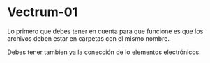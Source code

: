 # Vectrum-01

Lo primero que debes tener en cuenta para que funcione es que los archivos deben estar en carpetas con el mismo nombre.

Debes tener tambien ya la conección de lo elementos electrónicos.
